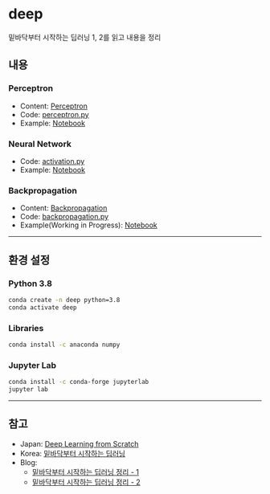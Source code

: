 # deep

밑바닥부터 시작하는 딥러닝 1, 2를 읽고 내용을 정리

## 내용

### Perceptron

- Content: [Perceptron](perceptron/perceptron.md)
- Code: [perceptron.py](perceptron/perceptron.py)
- Example: [Notebook](perceptron/example.ipynb)


### Neural Network

- Code: [activation.py](neural-network/activation.py)
- Example: [Notebook](neural-network/example.ipynb)


### Backpropagation

- Content: [Backpropagation](backpropagation/backpropagation.md)
- Code: [backpropagation.py](backpropagation/backpropagation.py)
- Example(Working in Progress): [Notebook](backpropagation/example.ipynb)

---

## 환경 설정

### Python 3.8

```bash
conda create -n deep python=3.8
conda activate deep
```

### Libraries

```bash
conda install -c anaconda numpy
```

### Jupyter Lab

```bash
conda install -c conda-forge jupyterlab
jupyter lab
```

---

## 참고

- Japan: [Deep Learning from Scratch](https://github.com/oreilly-japan/deep-learning-from-scratch)
- Korea: [밑바닥부터 시작하는 딥러닝](https://github.com/WegraLee/deep-learning-from-scratch)
- Blog: 
  - [밑바닥부터 시작하는 딥러닝 정리 - 1](https://velog.io/@dscwinterstudy/series/%EB%B0%91%EB%B0%94%EB%8B%A5%EB%B6%80%ED%84%B0-%EC%8B%9C%EC%9E%91%ED%95%98%EB%8A%94-%EB%94%A5%EB%9F%AC%EB%8B%9D)
  - [밑바닥부터 시작하는 딥러닝 정리 - 2](https://excelsior-cjh.tistory.com/169)